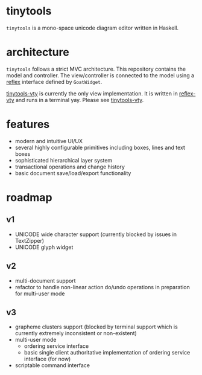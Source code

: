 # tinytools
`tinytools` is a mono-space unicode diagram editor written in Haskell.

# architecture
`tinytools` follows a strict MVC architecture. This repository contains the model and controller.
The view/controller is connected to the model using a [reflex](https://github.com/reflex-frp/reflex) interface defined by `GoatWidget`.

[tinytools-vty](https://github.com/minimapletinytools/tinytools-vty) is currently the only view implementation. It is written in [reflex-vty](https://github.com/reflex-frp/reflex-vty) and runs in a terminal yay. Please see [tinytools-vty](https://github.com/minimapletinytools/tinytools-vty).

# features
- modern and intuitive UI/UX
- several highly configurable primitives including boxes, lines and text boxes
- sophisticated hierarchical layer system
- transactional operations and change history
- basic document save/load/export functionality

# roadmap

## v1
- UNICODE wide character support (currently blocked by issues in TextZipper)
- UNICODE glyph widget

## v2
- multi-document support
- refactor to handle non-linear action do/undo operations in preparation for multi-user mode

## v3
- grapheme clusters support (blocked by terminal support which is currently extremely inconsistent or non-existent)
- multi-user mode
  - ordering service interface
  - basic single client authoritative implementation of ordering service interface (for now)
- scriptable command interface
